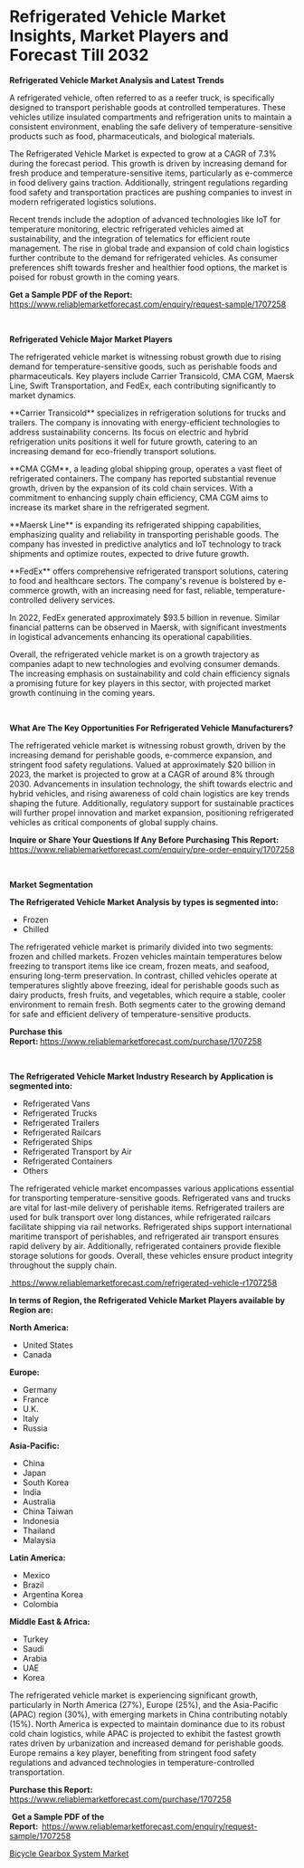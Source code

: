 <p><h1>Refrigerated Vehicle Market Insights, Market Players and Forecast Till 2032</h1></p><p><strong>Refrigerated Vehicle Market Analysis and Latest Trends</strong></p>
<p><p>A refrigerated vehicle, often referred to as a reefer truck, is specifically designed to transport perishable goods at controlled temperatures. These vehicles utilize insulated compartments and refrigeration units to maintain a consistent environment, enabling the safe delivery of temperature-sensitive products such as food, pharmaceuticals, and biological materials. </p><p>The Refrigerated Vehicle Market is expected to grow at a CAGR of 7.3% during the forecast period. This growth is driven by increasing demand for fresh produce and temperature-sensitive items, particularly as e-commerce in food delivery gains traction. Additionally, stringent regulations regarding food safety and transportation practices are pushing companies to invest in modern refrigerated logistics solutions. </p><p>Recent trends include the adoption of advanced technologies like IoT for temperature monitoring, electric refrigerated vehicles aimed at sustainability, and the integration of telematics for efficient route management. The rise in global trade and expansion of cold chain logistics further contribute to the demand for refrigerated vehicles. As consumer preferences shift towards fresher and healthier food options, the market is poised for robust growth in the coming years.</p></p>
<p><strong>Get a Sample PDF of the Report:&nbsp;</strong> <a href="https://www.reliablemarketforecast.com/enquiry/request-sample/1707258?utm_campaign=3527&utm_medium=2&utm_source=Github&utm_content=ia&utm_term=30032025&utm_id=refrigerated-vehicle">https://www.reliablemarketforecast.com/enquiry/request-sample/1707258</a></p>
<p>&nbsp;</p>
<p><strong>Refrigerated Vehicle Major Market Players</strong></p>
<p><p>The refrigerated vehicle market is witnessing robust growth due to rising demand for temperature-sensitive goods, such as perishable foods and pharmaceuticals. Key players include Carrier Transicold, CMA CGM, Maersk Line, Swift Transportation, and FedEx, each contributing significantly to market dynamics.</p><p>**Carrier Transicold** specializes in refrigeration solutions for trucks and trailers. The company is innovating with energy-efficient technologies to address sustainability concerns. Its focus on electric and hybrid refrigeration units positions it well for future growth, catering to an increasing demand for eco-friendly transport solutions.</p><p>**CMA CGM**, a leading global shipping group, operates a vast fleet of refrigerated containers. The company has reported substantial revenue growth, driven by the expansion of its cold chain services. With a commitment to enhancing supply chain efficiency, CMA CGM aims to increase its market share in the refrigerated segment.</p><p>**Maersk Line** is expanding its refrigerated shipping capabilities, emphasizing quality and reliability in transporting perishable goods. The company has invested in predictive analytics and IoT technology to track shipments and optimize routes, expected to drive future growth.</p><p>**FedEx** offers comprehensive refrigerated transport solutions, catering to food and healthcare sectors. The company's revenue is bolstered by e-commerce growth, with an increasing need for fast, reliable, temperature-controlled delivery services. </p><p>In 2022, FedEx generated approximately $93.5 billion in revenue. Similar financial patterns can be observed in Maersk, with significant investments in logistical advancements enhancing its operational capabilities.</p><p>Overall, the refrigerated vehicle market is on a growth trajectory as companies adapt to new technologies and evolving consumer demands. The increasing emphasis on sustainability and cold chain efficiency signals a promising future for key players in this sector, with projected market growth continuing in the coming years.</p></p>
<p>&nbsp;</p>
<p><strong>What Are The Key Opportunities For Refrigerated Vehicle Manufacturers?</strong></p>
<p><p>The refrigerated vehicle market is witnessing robust growth, driven by the increasing demand for perishable goods, e-commerce expansion, and stringent food safety regulations. Valued at approximately $20 billion in 2023, the market is projected to grow at a CAGR of around 8% through 2030. Advancements in insulation technology, the shift towards electric and hybrid vehicles, and rising awareness of cold chain logistics are key trends shaping the future. Additionally, regulatory support for sustainable practices will further propel innovation and market expansion, positioning refrigerated vehicles as critical components of global supply chains.</p></p>
<p><strong>Inquire or Share Your Questions If Any Before Purchasing This Report:</strong> <a href="https://www.reliablemarketforecast.com/enquiry/pre-order-enquiry/1707258?utm_campaign=3527&utm_medium=2&utm_source=Github&utm_content=ia&utm_term=30032025&utm_id=refrigerated-vehicle">https://www.reliablemarketforecast.com/enquiry/pre-order-enquiry/1707258</a></p>
<p>&nbsp;</p>
<p><strong>Market Segmentation</strong></p>
<p><strong>The Refrigerated Vehicle Market Analysis by types is segmented into:</strong></p>
<p><ul><li>Frozen</li><li>Chilled</li></ul></p>
<p><p>The refrigerated vehicle market is primarily divided into two segments: frozen and chilled markets. Frozen vehicles maintain temperatures below freezing to transport items like ice cream, frozen meats, and seafood, ensuring long-term preservation. In contrast, chilled vehicles operate at temperatures slightly above freezing, ideal for perishable goods such as dairy products, fresh fruits, and vegetables, which require a stable, cooler environment to remain fresh. Both segments cater to the growing demand for safe and efficient delivery of temperature-sensitive products.</p></p>
<p><strong>Purchase this Report:&nbsp;</strong><a href="https://www.reliablemarketforecast.com/purchase/1707258?utm_campaign=3527&utm_medium=2&utm_source=Github&utm_content=ia&utm_term=30032025&utm_id=refrigerated-vehicle">https://www.reliablemarketforecast.com/purchase/1707258</a></p>
<p>&nbsp;</p>
<p><strong>The Refrigerated Vehicle Market Industry Research by Application is segmented into:</strong></p>
<p><ul><li>Refrigerated Vans</li><li>Refrigerated Trucks</li><li>Refrigerated Trailers</li><li>Refrigerated Railcars</li><li>Refrigerated Ships</li><li>Refrigerated Transport by Air</li><li>Refrigerated Containers</li><li>Others</li></ul></p>
<p><p>The refrigerated vehicle market encompasses various applications essential for transporting temperature-sensitive goods. Refrigerated vans and trucks are vital for last-mile delivery of perishable items. Refrigerated trailers are used for bulk transport over long distances, while refrigerated railcars facilitate shipping via rail networks. Refrigerated ships support international maritime transport of perishables, and refrigerated air transport ensures rapid delivery by air. Additionally, refrigerated containers provide flexible storage solutions for goods. Overall, these vehicles ensure product integrity throughout the supply chain.</p></p>
<p><a href="https://www.reliablemarketforecast.com/refrigerated-vehicle-r1707258?utm_campaign=3527&utm_medium=2&utm_source=Github&utm_content=ia&utm_term=30032025&utm_id=refrigerated-vehicle">&nbsp;https://www.reliablemarketforecast.com/refrigerated-vehicle-r1707258</a></p>
<p><strong>In terms of Region, the Refrigerated Vehicle Market Players available by Region are:</strong></p>
<p>
    <p> <strong> North America: </strong>
        <ul>
            <li>United States</li>
            <li>Canada</li>
        </ul>
        </p> 
    <p> <strong> Europe: </strong>
        <ul>
            <li>Germany</li>
            <li>France</li>
            <li>U.K.</li>
            <li>Italy</li>
            <li>Russia</li>
        </ul>
        </p> 
    <p> <strong> Asia-Pacific: </strong>
        <ul>
            <li>China</li>
            <li>Japan</li>
            <li>South Korea</li>
            <li>India</li>
            <li>Australia</li>
            <li>China Taiwan</li>
            <li>Indonesia</li>
            <li>Thailand</li>
            <li>Malaysia</li>
        </ul>
        </p> 
    <p> <strong> Latin America: </strong>
        <ul>
            <li>Mexico</li>
            <li>Brazil</li>
            <li>Argentina Korea</li>
            <li>Colombia</li>
        </ul>
        </p> 
    <p> <strong> Middle East & Africa: </strong>
        <ul>
            <li>Turkey</li>
            <li>Saudi</li>
            <li>Arabia</li>
            <li>UAE</li>
            <li>Korea</li>
        </ul>
    </p>
    </p>
<p><p>The refrigerated vehicle market is experiencing significant growth, particularly in North America (27%), Europe (25%), and the Asia-Pacific (APAC) region (30%), with emerging markets in China contributing notably (15%). North America is expected to maintain dominance due to its robust cold chain logistics, while APAC is projected to exhibit the fastest growth rates driven by urbanization and increased demand for perishable goods. Europe remains a key player, benefiting from stringent food safety regulations and advanced technologies in temperature-controlled transportation.</p></p>
<p><strong>Purchase this Report: </strong><a href="https://www.reliablemarketforecast.com/purchase/1707258?utm_campaign=3527&utm_medium=2&utm_source=Github&utm_content=ia&utm_term=30032025&utm_id=refrigerated-vehicle">https://www.reliablemarketforecast.com/purchase/1707258</a></p>
<p>&nbsp;<strong>Get a Sample PDF of the Report:&nbsp;&nbsp;</strong><a href="https://www.reliablemarketforecast.com/enquiry/request-sample/1707258?utm_campaign=3527&utm_medium=2&utm_source=Github&utm_content=ia&utm_term=30032025&utm_id=refrigerated-vehicle">https://www.reliablemarketforecast.com/enquiry/request-sample/1707258</a></p>
<p><strong></strong></p>
<p><p><a href="https://github.com/boccalyver5k/Market-Research-Report-List-1/blob/main/bicycle-gearbox-system-market.md?utm_campaign=3527&utm_medium=2&utm_source=Github&utm_content=ia&utm_term=30032025&utm_id=refrigerated-vehicle">Bicycle Gearbox System Market</a></p></p>